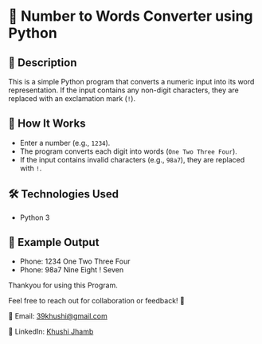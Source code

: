 # 🔢 Number to Words Converter using Python

## 📖 Description
This is a simple Python program that converts a numeric input into its word representation. If the input contains any non-digit characters, they are replaced with an exclamation mark (`!`).

## 🚀 How It Works
- Enter a number (e.g., `1234`).
- The program converts each digit into words (`One Two Three Four`).
- If the input contains invalid characters (e.g., `98a7`), they are replaced with `!`.

## 🛠️ Technologies Used
- Python 3

## 📸 Example Output
- Phone: 1234 One Two Three Four
- Phone: 98a7 Nine Eight ! Seven


Thankyou for using this Program.

Feel free to reach out for collaboration or feedback! 🚀

📧 Email: 39khushi@gmail.com  

🔗 LinkedIn: [Khushi Jhamb](https://www.linkedin.com/in/khushi-jhamb/)  


